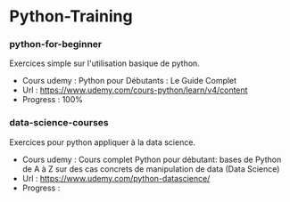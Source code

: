 # Python-Training

### python-for-beginner
 Exercices simple sur l'utilisation basique de python.
 
* Cours udemy : Python pour Débutants : Le Guide Complet
* Url         : https://www.udemy.com/cours-python/learn/v4/content
* Progress    : 100%
 
### data-science-courses
 Exercices pour python appliquer à la data science.
 
* Cours udemy : Cours complet Python pour débutant: bases de Python de A à Z sur des cas concrets de manipulation de data (Data Science)
* Url         : https://www.udemy.com/python-datascience/
* Progress    :
